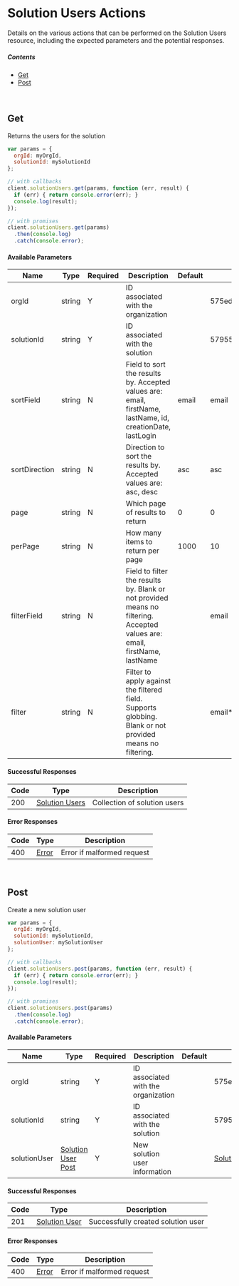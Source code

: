# Solution Users Actions

Details on the various actions that can be performed on the
Solution Users resource, including the expected
parameters and the potential responses.

##### Contents

*   [Get](#get)
*   [Post](#post)

<br/>

## Get

Returns the users for the solution

```javascript
var params = {
  orgId: myOrgId,
  solutionId: mySolutionId
};

// with callbacks
client.solutionUsers.get(params, function (err, result) {
  if (err) { return console.error(err); }
  console.log(result);
});

// with promises
client.solutionUsers.get(params)
  .then(console.log)
  .catch(console.error);
```

#### Available Parameters

| Name | Type | Required | Description | Default | Example |
| ---- | ---- | -------- | ----------- | ------- | ------- |
| orgId | string | Y | ID associated with the organization |  | 575ed6e87ae143cd83dc4aa8 |
| solutionId | string | Y | ID associated with the solution |  | 57955788124b37010084c053 |
| sortField | string | N | Field to sort the results by. Accepted values are: email, firstName, lastName, id, creationDate, lastLogin | email | email |
| sortDirection | string | N | Direction to sort the results by. Accepted values are: asc, desc | asc | asc |
| page | string | N | Which page of results to return | 0 | 0 |
| perPage | string | N | How many items to return per page | 1000 | 10 |
| filterField | string | N | Field to filter the results by. Blank or not provided means no filtering. Accepted values are: email, firstName, lastName |  | email |
| filter | string | N | Filter to apply against the filtered field. Supports globbing. Blank or not provided means no filtering. |  | email*address |

#### Successful Responses

| Code | Type | Description |
| ---- | ---- | ----------- |
| 200 | [Solution Users](_schemas.md#solution-users) | Collection of solution users |

#### Error Responses

| Code | Type | Description |
| ---- | ---- | ----------- |
| 400 | [Error](_schemas.md#error) | Error if malformed request |

<br/>

## Post

Create a new solution user

```javascript
var params = {
  orgId: myOrgId,
  solutionId: mySolutionId,
  solutionUser: mySolutionUser
};

// with callbacks
client.solutionUsers.post(params, function (err, result) {
  if (err) { return console.error(err); }
  console.log(result);
});

// with promises
client.solutionUsers.post(params)
  .then(console.log)
  .catch(console.error);
```

#### Available Parameters

| Name | Type | Required | Description | Default | Example |
| ---- | ---- | -------- | ----------- | ------- | ------- |
| orgId | string | Y | ID associated with the organization |  | 575ed6e87ae143cd83dc4aa8 |
| solutionId | string | Y | ID associated with the solution |  | 57955788124b37010084c053 |
| solutionUser | [Solution User Post](_schemas.md#solution-user-post) | Y | New solution user information |  | [Solution User Post Example](_schemas.md#solution-user-post-example) |

#### Successful Responses

| Code | Type | Description |
| ---- | ---- | ----------- |
| 201 | [Solution User](_schemas.md#solution-user) | Successfully created solution user |

#### Error Responses

| Code | Type | Description |
| ---- | ---- | ----------- |
| 400 | [Error](_schemas.md#error) | Error if malformed request |

